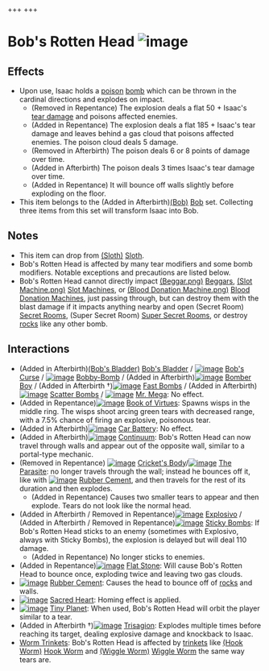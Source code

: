 +++
+++

 # Bob's Rotten Head ![image](/image/Bob%27s_Rotten_Head.png) 

Effects
---------


* Upon use, Isaac holds a [poison](/wiki/Status_Effects#Poison "Status Effects") [bomb](/wiki/Bomb "Bomb") which can be thrown in the cardinal directions and explodes on impact.
	+ (Removed in Repentance) The explosion deals a flat 50 + Isaac's [tear damage](/wiki/Damage "Damage") and poisons affected enemies.
	+ (Added in Repentance) The explosion deals a flat 185 + Isaac's tear damage and leaves behind a gas cloud that poisons affected enemies. The poison cloud deals 5 damage.
	+ (Removed in Afterbirth) The poison deals 6 or 8 points of damage over time.
	+ (Added in Afterbirth) The poison deals 3 times Isaac's tear damage over time.
	+ (Added in Repentance) It will bounce off walls slightly before exploding on the floor.
* This item belongs to the (Added in Afterbirth)[(Bob)](/wiki/Bob "Bob") [Bob](/wiki/Bob "Bob") set. Collecting three items from this set will transform Isaac into Bob.


Notes
-------


* This item can drop from [(Sloth)](/wiki/Sloth "Sloth") [Sloth](/wiki/Sloth "Sloth").
* Bob's Rotten Head is affected by many tear modifiers and some bomb modifiers. Notable exceptions and precautions are listed below.
* Bob's Rotten Head cannot directly impact [(Beggar.png)](https://static.wikia.nocookie.net/bindingofisaacre_gamepedia/images/f/fa/Beggar.png/revision/latest?cb=20210821090921) [Beggars](/wiki/Beggar#Beggar "Beggar"), [(Slot Machine.png)](https://static.wikia.nocookie.net/bindingofisaacre_gamepedia/images/f/fe/Slot_Machine.png/revision/latest?cb=20210825012434) [Slot Machines](/wiki/Machines#Slot_Machine "Machines"), or [(Blood Donation Machine.png)](https://static.wikia.nocookie.net/bindingofisaacre_gamepedia/images/6/6e/Blood_Donation_Machine.png/revision/latest?cb=20210821075842) [Blood Donation Machines](/wiki/Machines#Blood_Donation_Machine "Machines"), just passing through, but can destroy them with the blast damage if it impacts anything nearby and open (Secret Room) [Secret Rooms](/wiki/Secret_Room "Secret Room"), (Super Secret Room) [Super Secret Rooms](/wiki/Super_Secret_Room "Super Secret Room"), or destroy [rocks](/wiki/Rocks "Rocks") like any other bomb.


Interactions
--------------


* (Added in Afterbirth)[(Bob's Bladder)](/wiki/Bob%27s_Bladder "Bob's Bladder") [Bob's Bladder](/wiki/Bob%27s_Bladder "Bob's Bladder") / [![image](/image/Bob%27s_Curse.png)](/wiki/Bob%27s_Curse "Bob's Curse") [Bob's Curse](/wiki/Bob%27s_Curse "Bob's Curse") / [![image](/image/Bobby-Bomb.png)](/wiki/Bobby-Bomb "Bobby-Bomb") [Bobby-Bomb](/wiki/Bobby-Bomb "Bobby-Bomb") / (Added in Afterbirth)[![image](/image/Bomber_Boy.png)](/wiki/Bomber_Boy "Bomber Boy") [Bomber Boy](/wiki/Bomber_Boy "Bomber Boy") / (Added in Afterbirth †)[![image](/image/Fast_Bombs.png)](/wiki/Fast_Bombs "Fast Bombs") [Fast Bombs](/wiki/Fast_Bombs "Fast Bombs") / (Added in Afterbirth)[![image](/image/Scatter_Bombs.png)](/wiki/Scatter_Bombs "Scatter Bombs") [Scatter Bombs](/wiki/Scatter_Bombs "Scatter Bombs") / [![image](/image/Mr._Mega.png)](/wiki/Mr._Mega "Mr. Mega") [Mr. Mega](/wiki/Mr._Mega "Mr. Mega"): No effect.
* (Added in Repentance)[![image](/image/Book_of_Virtues.png)](/wiki/Book_of_Virtues "Book of Virtues") [Book of Virtues](/wiki/Book_of_Virtues "Book of Virtues"): Spawns wisps in the middle ring. The wisps shoot arcing green tears with decreased range, with a 7.5% chance of firing an explosive, poisonous tear.
* (Added in Afterbirth)[![image](/image/Car_Battery.png)](/wiki/Car_Battery "Car Battery") [Car Battery](/wiki/Car_Battery "Car Battery"): No effect.
* (Added in Afterbirth)[![image](/image/Continuum.png)](/wiki/Continuum "Continuum") [Continuum](/wiki/Continuum "Continuum"): Bob's Rotten Head can now travel through walls and appear out of the opposite wall, similar to a portal-type mechanic.
* (Removed in Repentance) [![image](/image/Cricket%27s_Body.png)](/wiki/Cricket%27s_Body "Cricket's Body") [Cricket's Body](/wiki/Cricket%27s_Body "Cricket's Body")/[![image](/image/The_Parasite.png)](/wiki/The_Parasite "The Parasite") [The Parasite](/wiki/The_Parasite "The Parasite"): no longer travels through the wall; instead he bounces off it, like with [![image](/image/Rubber_Cement.png)](/wiki/Rubber_Cement "Rubber Cement") [Rubber Cement](/wiki/Rubber_Cement "Rubber Cement"), and then travels for the rest of its duration and then explodes.
	+ (Added in Repentance) Causes two smaller tears to appear and then explode. Tears do not look like the normal head.
* (Added in Afterbirth / Removed in Repentance)[![image](/image/Explosivo.png)](/wiki/Explosivo "Explosivo") [Explosivo](/wiki/Explosivo "Explosivo") / (Added in Afterbirth / Removed in Repentance)[![image](/image/Sticky_Bombs.png)](/wiki/Sticky_Bombs "Sticky Bombs") [Sticky Bombs](/wiki/Sticky_Bombs "Sticky Bombs"): If Bob's Rotten Head sticks to an enemy (sometimes with Explosivo, always with Sticky Bombs), the explosion is delayed but will deal 110 damage.
	+ (Added in Repentance) No longer sticks to enemies.
* (Added in Repentance)[![image](/image/Flat_Stone.png)](/wiki/Flat_Stone "Flat Stone") [Flat Stone](/wiki/Flat_Stone "Flat Stone"): Will cause Bob's Rotten Head to bounce once, exploding twice and leaving two gas clouds.
* [![image](/image/Rubber_Cement.png)](/wiki/Rubber_Cement "Rubber Cement") [Rubber Cement](/wiki/Rubber_Cement "Rubber Cement"): Causes the head to bounce off of [rocks](/wiki/Rocks "Rocks") and walls.
* [![image](/image/Sacred_Heart.png)](/wiki/Sacred_Heart "Sacred Heart") [Sacred Heart](/wiki/Sacred_Heart "Sacred Heart"): Homing effect is applied.
* [![image](/image/Tiny_Planet.png)](/wiki/Tiny_Planet "Tiny Planet") [Tiny Planet](/wiki/Tiny_Planet "Tiny Planet"): When used, Bob's Rotten Head will orbit the player similar to a tear.
* (Added in Afterbirth †)[![image](/image/Trisagion.png)](/wiki/Trisagion "Trisagion") [Trisagion](/wiki/Trisagion "Trisagion"): Explodes multiple times before reaching its target, dealing explosive damage and knockback to Isaac.
* [Worm Trinkets](/wiki/Category:Worms "Category:Worms"): Bob's Rotten Head is affected by [trinkets](/wiki/Trinkets "Trinkets") like [(Hook Worm)](/wiki/Hook_Worm "Hook Worm") [Hook Worm](/wiki/Hook_Worm "Hook Worm") and [(Wiggle Worm)](/wiki/Wiggle_Worm "Wiggle Worm") [Wiggle Worm](/wiki/Wiggle_Worm "Wiggle Worm") the same way tears are.


